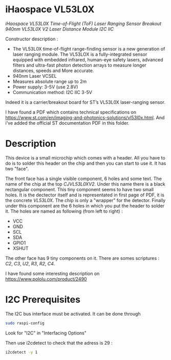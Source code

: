 # iHaospace VL53L0X

*iHaospace VL53L0X Time-of-Flight (ToF) Laser Ranging Sensor Breakout 940nm VL53L0X V2 Laser Distance Module I2C IIC*

Constructor description  : 

 * The VL53L0X time-of-flight range-finding sensor is a new generation of laser ranging module. The VL53LOX is a fully-integrated sensor equipped with embedded infrared, human-eye safety lasers, advanced filters and ultra-fast photon detection arrays to measure longer distances, speeds and More accurate.
 * 940nm Laser VCSEL
 * Measures absolute range up to 2m
 * Power supply: 3-5V (use 2.8V)
 * Communication method: I2C IIC 3-5V  

Indeed it is a carrier/breakout board for ST’s VL53L0X laser-ranging sensor. 

I have found a PDF which contains technical specifications on <https://www.st.com/en/imaging-and-photonics-solutions/vl53l0x.html>. And i've added the official ST documentation PDF in this folder.

# Description

This device is a small microchip which comes with a header. All you have to do is to solder this header on the chip and then you can start to use it. It has two "face". 

The front face has a single visible component, 6 holes and some text. The name of the chip at the top *CJVL53L0XV2*. Under this name there is a black rectangular component. This tiny component seems to have two small holes. It is the dectector itself and is representated in first page of PDF, it is the concrete *VL53L0X*. The chip is only a "wrapper" for the detector. Finally under this component are the 6 holes in which you put the header to solder it. The holes are named as following (from left to right) : 

 * VCC
 * GND
 * SCL
 * SDA
 * GPIO1
 * XSHUT

The other face has 9 tiny components on it. There are somes scriptures : *C2*, *C3*, *U2*, *R3*, *R2*, *C4*. 

I have found some interesting description on <https://www.pololu.com/product/2490>

# I2C Prerequisites

The I2C bus interface must be activated. It can be done through 

```sh
sudo raspi-config
```

Look for "I2C" in "Interfacing Options"

Then use i2cdetect to check that the adress is 29 :

```sh
i2cdetect -y 1
```


